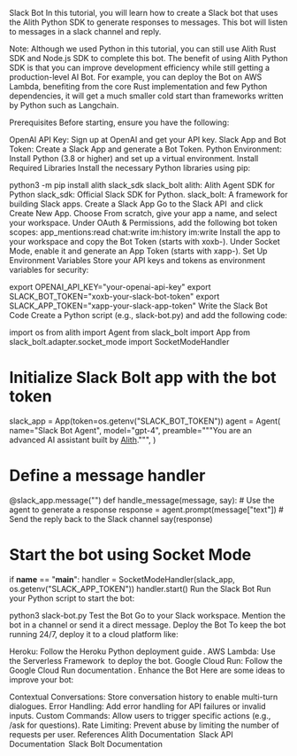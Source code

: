 Slack Bot
In this tutorial, you will learn how to create a Slack bot that uses the Alith Python SDK to generate responses to messages. This bot will listen to messages in a slack channel and reply.

Note: Although we used Python in this tutorial, you can still use Alith Rust SDK and Node.js SDK to complete this bot. The benefit of using Alith Python SDK is that you can improve development efficiency while still getting a production-level AI Bot. For example, you can deploy the Bot on AWS Lambda, benefiting from the core Rust implementation and few Python dependencies, it will get a much smaller cold start than frameworks written by Python such as Langchain.

Prerequisites
Before starting, ensure you have the following:

OpenAI API Key: Sign up at OpenAI and get your API key.
Slack App and Bot Token: Create a Slack App and generate a Bot Token.
Python Environment: Install Python (3.8 or higher) and set up a virtual environment.
Install Required Libraries
Install the necessary Python libraries using pip:

python3 -m pip install alith slack_sdk slack_bolt
alith: Alith Agent SDK for Python
slack_sdk: Official Slack SDK for Python.
slack_bolt: A framework for building Slack apps.
Create a Slack App
Go to the Slack API  and click Create New App.
Choose From scratch, give your app a name, and select your workspace.
Under OAuth & Permissions, add the following bot token scopes:
app_mentions:read
chat:write
im:history
im:write
Install the app to your workspace and copy the Bot Token (starts with xoxb-).
Under Socket Mode, enable it and generate an App Token (starts with xapp-).
Set Up Environment Variables
Store your API keys and tokens as environment variables for security:

export OPENAI_API_KEY="your-openai-api-key"
export SLACK_BOT_TOKEN="xoxb-your-slack-bot-token"
export SLACK_APP_TOKEN="xapp-your-slack-app-token"
Write the Slack Bot Code
Create a Python script (e.g., slack-bot.py) and add the following code:

import os
from alith import Agent
from slack_bolt import App
from slack_bolt.adapter.socket_mode import SocketModeHandler
 
# Initialize Slack Bolt app with the bot token
slack_app = App(token=os.getenv("SLACK_BOT_TOKEN"))
agent = Agent(
    name="Slack Bot Agent",
    model="gpt-4",
    preamble="""You are an advanced AI assistant built by [Alith](https://github.com/0xLazAI/alith).""",
)
 
# Define a message handler
@slack_app.message("")
def handle_message(message, say):
    # Use the agent to generate a response
    response = agent.prompt(message["text"])
    # Send the reply back to the Slack channel
    say(response)
 
# Start the bot using Socket Mode
if __name__ == "__main__":
    handler = SocketModeHandler(slack_app, os.getenv("SLACK_APP_TOKEN"))
    handler.start()
Run the Slack Bot
Run your Python script to start the bot:

python3 slack-bot.py
Test the Bot
Go to your Slack workspace.
Mention the bot in a channel or send it a direct message.
Deploy the Bot
To keep the bot running 24/7, deploy it to a cloud platform like:

Heroku: Follow the Heroku Python deployment guide .
AWS Lambda: Use the Serverless Framework  to deploy the bot.
Google Cloud Run: Follow the Google Cloud Run documentation .
Enhance the Bot
Here are some ideas to improve your bot:

Contextual Conversations: Store conversation history to enable multi-turn dialogues.
Error Handling: Add error handling for API failures or invalid inputs.
Custom Commands: Allow users to trigger specific actions (e.g., /ask for questions).
Rate Limiting: Prevent abuse by limiting the number of requests per user.
References
Alith Documentation 
Slack API Documentation 
Slack Bolt Documentation 

